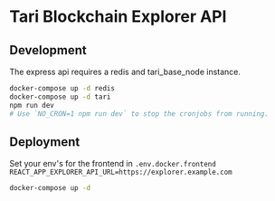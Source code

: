 # Tari Blockchain Explorer API

## Development

The express api requires a redis and tari_base_node instance.

```bash
docker-compose up -d redis
docker-compose up -d tari
npm run dev
# Use `NO_CRON=1 npm run dev` to stop the cronjobs from running.
```


## Deployment

Set your env's for the frontend in `.env.docker.frontend`
`REACT_APP_EXPLORER_API_URL=https://explorer.example.com`

```bash
docker-compose up -d
```
